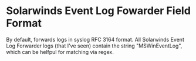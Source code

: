 # Solarwinds Event Log Fowarder Field Format
By default, forwards logs in syslog RFC 3164 format.
All Solarwinds Event Log Forwarder logs (that I've seen) contain the string "MSWinEventLog", which can be helfpul for matching via regex.
